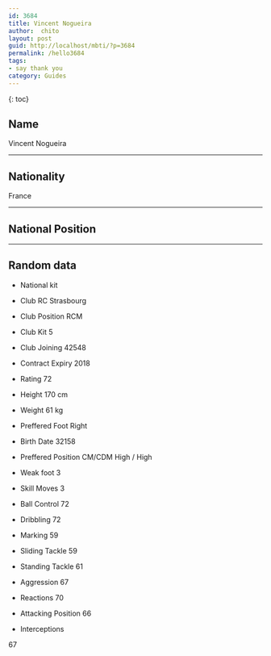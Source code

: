 ```yaml
---
id: 3684
title: Vincent Nogueira
author:  chito 
layout: post
guid: http://localhost/mbti/?p=3684
permalink: /hello3684
tags:
- say thank you
category: Guides
---
```



{: toc}


## Name  
Vincent Nogueira 

* * *

## Nationality  
France 

* * *

## National Position 

* * *

## Random data 

  * National kit 
  * Club 
RC Strasbourg 

  * Club Position 
RCM 

  * Club Kit 
5 

  * Club Joining 
42548 

  * Contract Expiry 
2018 

  * Rating 
72 

  * Height 
170 cm 

  * Weight 
61 kg 

  * Preffered Foot 
Right 

  * Birth Date 
32158 

  * Preffered Position 
CM/CDM High / High 

  * Weak foot 
3 

  * Skill Moves 
3 

  * Ball Control 
72 

  * Dribbling 
72 

  * Marking 
59 

  * Sliding Tackle 
59 

  * Standing Tackle 
61 

  * Aggression 
67 

  * Reactions 
70 

  * Attacking Position 
66 

  * Interceptions 

67</ul>